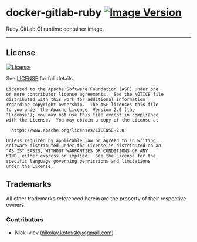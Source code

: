 # docker-gitlab-ruby [![Image Version](https://images.microbadger.com/badges/version/plasmops/gitlab-ruby.svg)](https://microbadger.com/images/plasmops/gitlab-ruby)

Ruby GitLab CI runtime container image.

---

## License 

[![License](https://img.shields.io/badge/License-Apache%202.0-blue.svg)](https://opensource.org/licenses/Apache-2.0) 

See [LICENSE](http://www.apache.org/licenses/LICENSE-2.0.txt) for full details.

    Licensed to the Apache Software Foundation (ASF) under one
    or more contributor license agreements.  See the NOTICE file
    distributed with this work for additional information
    regarding copyright ownership.  The ASF licenses this file
    to you under the Apache License, Version 2.0 (the
    "License"); you may not use this file except in compliance
    with the License.  You may obtain a copy of the License at

      https://www.apache.org/licenses/LICENSE-2.0

    Unless required by applicable law or agreed to in writing,
    software distributed under the License is distributed on an
    "AS IS" BASIS, WITHOUT WARRANTIES OR CONDITIONS OF ANY
    KIND, either express or implied.  See the License for the
    specific language governing permissions and limitations
    under the License.


## Trademarks

All other trademarks referenced herein are the property of their respective owners.


### Contributors

  * Nick Ivlev (<nikolay.kotovsky@gmail.com>)
